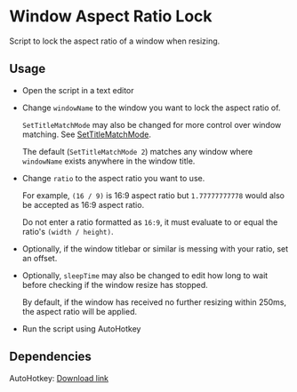 # Window Aspect Ratio Lock

Script to lock the aspect ratio of a window when resizing.

## Usage

- Open the script in a text editor

- Change `windowName` to the window you want to lock the aspect ratio of.

    `SetTitleMatchMode` may also be changed for more control over window matching. See [SetTitleMatchMode](https://www.autohotkey.com/docs/v1/lib/SetTitleMatchMode.htm). 
    
    The default (`SetTitleMatchMode 2`) matches any window where `windowName` exists anywhere in the window title.

- Change `ratio` to the aspect ratio you want to use.

    For example, `(16 / 9)` is 16:9 aspect ratio but `1.77777777778` would also be accepted as 16:9 aspect ratio. 
    
    Do not enter a ratio formatted as `16:9`, it must evaluate to or equal the ratio's `(width / height)`.

- Optionally, if the window titlebar or similar is messing with your ratio, set an offset.

- Optionally, `sleepTime` may also be changed to edit how long to wait before checking if the window resize has stopped. 

    By default, if the window has received no further resizing within 250ms, the aspect ratio will be applied.

- Run the script using AutoHotkey

## Dependencies

AutoHotkey: [Download link](https://www.autohotkey.com/)